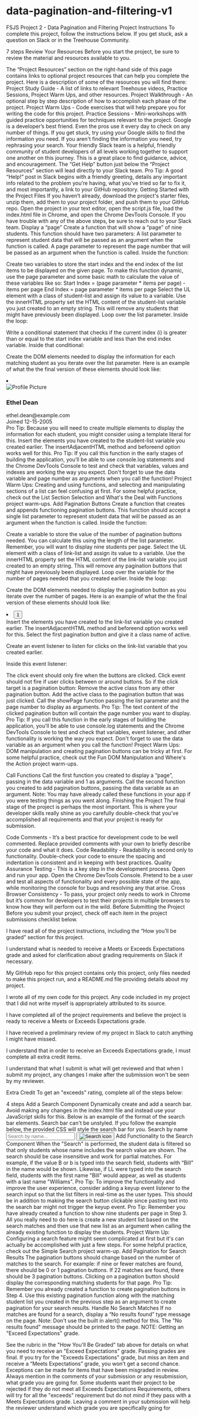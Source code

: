 # data-pagination-and-filtering-v1
FSJS Project 2 - Data Pagination and Filtering
Project Instructions
To complete this project, follow the instructions below. If you get stuck, ask a question on Slack or in the Treehouse Community.

 7 steps
Review Your Resources
Before you start the project, be sure to review the material and resources available to you.

The “Project Resources” section on the right-hand side of this page contains links to optional project resources that can help you complete the project. Here is a description of some of the resources you will find there:
Project Study Guide - A list of links to relevant Treehouse videos, Practice Sessions, Project Warm Ups, and other resources.
Project Walkthrough - An optional step by step description of how to accomplish each phase of the project.
Project Warm Ups - Code exercises that will help prepare you for writing the code for this project.
Practice Sessions - Mini-workshops with guided practice opportunities for techniques relevant to the project.
Google is a developer’s best friend. Even the pros use it every day to check on any number of things. If you get stuck, try using your Google skills to find the information you need. If you aren't finding the information you need, try rephrasing your search.
Your friendly Slack team is a helpful, friendly community of student developers of all levels working together to support one another on this journey. This is a great place to find guidance, advice, and encouragement. The “Get Help” button just below the “Project Resources” section will lead directly to your Slack team.
Pro Tip: A good “Help!” post in Slack begins with a friendly greeting, details any important info related to the problem you’re having, what you’ve tried so far to fix it, and most importantly, a link to your GitHub repository.
Getting Started with the Project Files
If you haven’t already, download the project's starter files, unzip them, add them to your project folder, and push them to your GitHub repo.
Open the project in your text editor, open the script.js file, load the index.html file in Chrome, and open the Chrome DevTools Console.
If you have trouble with any of the above steps, be sure to reach out to your Slack team.
Display a “page”
Create a function that will show a “page” of nine students.
This function should have two parameters:
A list parameter to represent student data that will be passed as an argument when the function is called.
A page parameter to represent the page number that will be passed as an argument when the function is called.
Inside the function:

Create two variables to store the start index and the end index of the list items to be displayed on the given page. To make this function dynamic, use the page parameter and some basic math to calculate the value of these variables like so:
Start Index = (page parameter * items per page) - items per page
End Index = page parameter * items per page
Select the UL element with a class of student-list and assign its value to a variable.
Use the innerHTML property set the HTML content of the student-list variable you just created to an empty string. This will remove any students that might have previously been displayed.
Loop over the list parameter.
Inside the loop:

Write a conditional statement that checks if the current index (i) is greater than or equal to the start index variable and less than the end index variable.
Inside that conditional:

Create the DOM elements needed to display the information for each matching student as you iterate over the list parameter. Here is an example of what the the final version of these elements should look like:
  <li class="student-item cf">
    <div class="student-details">
      <img class="avatar" src="https://randomuser.me/api/portraits/women/25.jpg" alt="Profile Picture">
      <h3>Ethel Dean</h3>
      <span class="email">ethel.dean@example.com</span>
    </div>
    <div class="joined-details">
      <span class="date">Joined 12-15-2005</span>
    </div>
  </li>
Pro Tip: Because you will need to create multiple elements to display the information for each student, you might consider using a template literal for this.
Insert the elements you have created to the student-list variable you created earlier. The insertAdjacentHTML method and beforeend option works well for this.
Pro Tip: If you call this function in the early stages of building the application, you’ll be able to use console.log statements and the Chrome DevTools Console to test and check that variables, values and indexes are working the way you expect. Don't forget to use the data variable and page number as arguments when you call the function!
Project Warm Ups: Creating and using functions, and selecting and manipulating sections of a list can feel confusing at first. For some helpful practice, check out the List Section Selection and What's the Deal with Functions project warm-ups.
Add Pagination Buttons
Create a function that creates and appends functioning pagination buttons.
This function should accept a single list parameter to represent student data that will be passed as an argument when the function is called.
Inside the function:

Create a variable to store the value of the number of pagination buttons needed. You can calculate this using the length of the list parameter. Remember, you will want to display nine students per page.
Select the UL element with a class of link-list and assign its value to a variable.
Use the innerHTML property set the HTML content of the link-list variable you just created to an empty string. This will remove any pagination buttons that might have previously been displayed.
Loop over the variable for the number of pages needed that you created earlier.
Inside the loop:

Create the DOM elements needed to display the pagination button as you iterate over the number of pages. Here is an example of what the the final version of these elements should look like:
 <li>
   <button type="button">1</button>
 </li>
Insert the elements you have created to the link-list variable you created earlier. The insertAdjacentHTML method and beforeend option works well for this.
Select the first pagination button and give it a class name of active.

Create an event listener to listen for clicks on the link-list variable that you created earlier.

Inside this event listener:

The click event should only fire when the buttons are clicked. Click event should not fire if user clicks between or around buttons. So if the click target is a pagination button:
Remove the active class from any other pagination button.
Add the active class to the pagination button that was just clicked.
Call the showPage function passing the list parameter and the page number to display as arguments.
Pro Tip: The text content of the clicked pagination button will contain the page number you want to display.
Pro Tip: If you call this function in the early stages of building the application, you’ll be able to use console.log statements and the Chrome DevTools Console to test and check that variables, event listener, and other functionality is working the way you expect. Don't forget to use the data variable as an argument when you call the function!
Project Warm Ups: DOM manipulation and creating pagination buttons can be tricky at first. For some helpful practice, check out the Fun DOM Manipulation and Where's the Action project warm-ups.

Call Functions
Call the first function you created to display a “page”, passing in the data variable and 1 as arguments.
Call the second function you created to add pagination buttons, passing the data variable as an argument.
Note: You may have already called these functions in your app if you were testing things as you went along.
Finishing the Project
The final stage of the project is perhaps the most important. This is where your developer skills really shine as you carefully double-check that you've accomplished all requirements and that your project is ready for submission.

Code Comments - It’s a best practice for development code to be well commented. Replace provided comments with your own to briefly describe your code and what it does.
Code Readability - Readability is second only to functionality. Double-check your code to ensure the spacing and indentation is consistent and in keeping with best practices.
Quality Assurance Testing - This is a key step in the development process.
Open and run your app.
Open the Chrome DevTools Console.
Pretend to be a user and test all aspects of functionality and every possible state of the app, while monitoring the console for bugs and resolving any that arise.
Cross Browser Consistency - To pass, your project only needs to work in Chrome but it’s common for developers to test their projects in multiple browsers to know how they will perform out in the wild.
Before Submitting the Project
Before you submit your project, check off each item in the project submissions checklist below.

 I have read all of the project instructions, including the “How you’ll be graded” section for this project.

 I understand what is needed to receive a Meets or Exceeds Expectations grade and asked for clarification about grading requirements on Slack if necessary.

 My GitHub repo for this project contains only this project, only files needed to make this project run, and a README.md file providing details about my project.

 I wrote all of my own code for this project. Any code included in my project that I did not write myself is appropriately attributed to its source.

 I have completed all of the project requirements and believe the project is ready to receive a Meets or Exceeds Expectations grade.

 I have received a preliminary review of my project in Slack to catch anything I might have missed.

 I understand that in order to receive an Exceeds Expectations grade, I must complete all extra credit items.

 I understand that what I submit is what will get reviewed and that when I submit my project, any changes I make after the submission won't be seen by my reviewer.

Extra Credit
To get an "exceeds" rating, complete all of the steps below:

 4 steps
Add a Search Component
Dynamically create and add a search bar. Avoid making any changes in the index.html file and instead use your JavaScript skills for this. Below is an example of the format of the search bar elements. Search bar can't be unstyled. If you follow the example below, the provided CSS will style the search bar for you.
<label for="search" class="student-search">
  <span>Search by name</span>
  <input id="search" placeholder="Search by name...">
  <button type="button"><img src="img/icn-search.svg" alt="Search icon"></button>
</label>
Add Functionality to the Search Component
When the "Search" is performed, the student data is filtered so that only students whose name includes the search value are shown. The search should be case insensitive and work for partial matches. For example, if the value B or b is typed into the search field, students with “Bill” in the name would be shown. Likewise, if LL were typed into the search field, students with the first name "Bill" would appear, as well as students with a last name "Williams".
Pro Tip: To improve the functionality and improve the user experience, consider adding a keyup event listener to the search input so that the list filters in real-time as the user types. This should be in addition to making the search button clickable since pasting text into the search bar might not trigger the keyup event.
Pro Tip: Remember you have already created a function to show nine students per page in Step 3. All you really need to do here is create a new student list based on the search matches and then use that new list as an argument when calling the already existing function to display the students.
Project Warm Up: Configuring a search feature might seem complicated at first but it's can actually be accomplished with just a few steps. For some helpful practice, check out the Simple Search project warm-up.
Add Pagination for Search Results
The pagination buttons should change based on the number of matches to the search. For example: if nine or fewer matches are found, there should be 0 or 1 pagination buttons. If 22 matches are found, there should be 3 pagination buttons.
Clicking on a pagination button should display the corresponding matching students for that page.
Pro Tip: Remember you already created a function to create pagination buttons in Step 4. Use this existing pagination function along with the matching student list you created in the previous step as an argument to create pagination for your search results.
Handle No Search Matches
If no matches are found for a search, display a “No results found” type message on the page.
Note: Don't use the built in alert() method for this. The "No results found" message should be printed to the page.
NOTE: Getting an "Exceed Expectations" grade.

See the rubric in the "How You'll Be Graded" tab above for details on what you need to receive an "Exceed Expectations" grade.
Passing grades are final. If you try for the "Exceeds Expectations" grade, but miss an item and receive a “Meets Expectations” grade, you won’t get a second chance. Exceptions can be made for items that have been misgraded in review.
Always mention in the comments of your submission or any resubmission, what grade you are going for. Some students want their project to be rejected if they do not meet all Exceeds Expectations Requirements, others will try for all the "exceeds" requirement but do not mind if they pass with a Meets Expectations grade. Leaving a comment in your submission will help the reviewer understand which grade you are specifically going for
